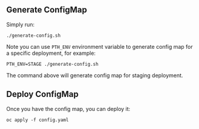 ## Generate ConfigMap

Simply run:

```
./generate-config.sh
```

Note you can use `PTH_ENV` environment variable to generate config map for a specific deployment, for example:

```
PTH_ENV=STAGE ./generate-config.sh
```

The command above will generate config map for staging deployment.


## Deploy ConfigMap

Once you have the config map, you can deploy it:

```
oc apply -f config.yaml
```

